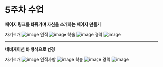 # 5주차 수업
**페이지 링크를 바꿔가며 자신을 소개하는 페이지 만들기**

자기소개
![image](https://github.com/kimsinyoung2/Cordova/assets/105351819/2166ca5b-bd21-4fac-a111-3b4dc82a0ff9)
인적
![image](https://github.com/kimsinyoung2/Cordova/assets/105351819/8a0757ab-3ae2-4914-9b69-b100f5f1816d)
학술
![image](https://github.com/kimsinyoung2/Cordova/assets/105351819/cfabd095-6b7f-4412-bf4f-7ed942c2a0fb)
경력
![image](https://github.com/kimsinyoung2/Cordova/assets/105351819/32d2827c-74b7-4586-b1ef-b80df7f19064)


---
**네비게이션 바 형식으로 변경**

자기소개
![image](https://github.com/kimsinyoung2/Cordova/assets/105351819/20f55af1-f65d-47e6-b930-10c6bf9edf00)
인적사항
![image](https://github.com/kimsinyoung2/Cordova/assets/105351819/d9f8390b-decd-4cde-9115-d28af467c1e6)
학술
![image](https://github.com/kimsinyoung2/Cordova/assets/105351819/12d2603e-7942-4b68-b73e-65540872b548)
경력
![image](https://github.com/kimsinyoung2/Cordova/assets/105351819/e46e18f7-7c71-459f-ade6-2c397e4118a0)

